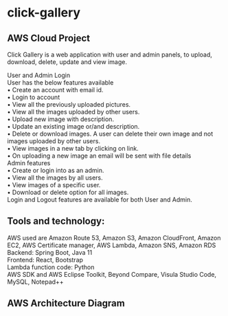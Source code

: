 # click-gallery
## AWS Cloud Project

Click Gallery is a web application with user and admin panels, to upload, download, delete, update and view image.  <br />

User and Admin Login <br />
User has the below features available<br />
•	Create an account with email id.<br />
•	Login to account <br />
•	View all the previously uploaded pictures.<br />
•	View all the images uploaded by other users.<br />
•	Upload new image with description.<br />
•	Update an existing image or/and description.<br />
•	Delete or download images. A user can delete their own image and not images uploaded by other users.<br />
•	View images in a new tab by clicking on link.<br />
•	On uploading a new image an email will be sent with file details<br />
Admin features <br />
•	Create or login into as an admin.<br />
•	View all the images by all users.<br />
•	View images of a specific user.<br />
•	Download or delete option for all images.<br />
Login and Logout features are available for both User and Admin.<br />


## Tools and technology:
AWS used are Amazon Route 53, Amazon S3, Amazon CloudFront, Amazon EC2, AWS Certificate manager, AWS Lambda, Amazon SNS, Amazon RDS<br />
Backend: Spring Boot, Java 11<br />
Frontend: React, Bootstrap<br />
Lambda function code: Python<br />
AWS SDK and AWS Eclipse Toolkit, Beyond Compare, Visula Studio Code, MySQL, Notepad++<br />

## AWS Architecture Diagram
